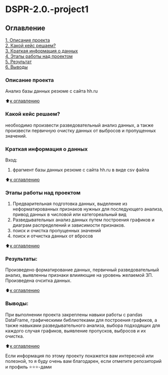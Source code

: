 # DSPR-2.0.-project1

## Оглавление  
[1. Описание проекта](.README.md#Описание-проекта)  
[2. Какой кейс решаем?](.README.md#Какой-кейс-решаем)  
[3. Краткая информация о данных](.README.md#Краткая-информация-о-данных)  
[4. Этапы работы над проектом](.README.md#Этапы-работы-над-проектом)  
[5. Результат](.README.md#Результат)    
[6. Выводы](.README.md#Выводы) 

### Описание проекта    
Анализ базы данных резюме с сайта hh.ru

:arrow_up:[к оглавлению](_)


### Какой кейс решаем?    
необходимо произвести разведовательный анализ данных, а также произвести первичную очистку данных от выбросов и пропущенных значений.

### Краткая информация о данных
Вход:
1. фрагмент базы данных резюме с сайта hh.ru в виде csv файла
  
:arrow_up:[к оглавлению](.README.md#Оглавление)


### Этапы работы над проектом  
1. Предварительная подготовка данных, выделение из неформатированных признаков нужных для последующего анализа, привод данных в числовой или категореальный вид
2. Разведывательных анализ данных путем построения графиков и диаграм распределений и зависимости признаков.
3. поиск и очистка пропущенных значений
4. поиск и отчистка данных от вбросов

:arrow_up:[к оглавлению](.README.md#Оглавление)


### Результаты:  
Произведено форматирование данных, первичный разведовательный анализ, выявленны признаки влиияющие на уровень желаемой ЗП. Произведена очситка данных.

:arrow_up:[к оглавлению](.README.md#Оглавление)


### Выводы:  
При выполнении проекта закреплены навыки работы с pandas DataFrame, графическими библиотеками для построения графиков, а также навыками разведывательного анализа, 
выбора подходящих для каждого случая графиков, выявление пропусков, выбросов и их очистка.

:arrow_up:[к оглавлению](.README.md#Оглавление)


Если информация по этому проекту покажется вам интересной или полезной, то я буду очень вам благодарен, если отметите репозиторий и профиль ⭐️⭐️⭐️-дами
